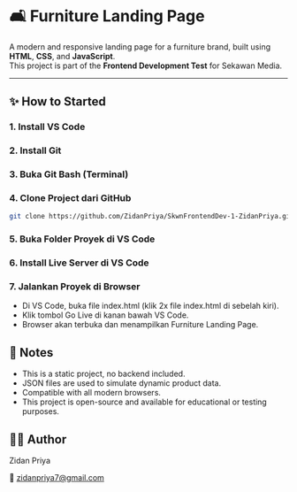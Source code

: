 # 🛋️ Furniture Landing Page

A modern and responsive landing page for a furniture brand, built using **HTML**, **CSS**, and **JavaScript**.  
This project is part of the **Frontend Development Test** for Sekawan Media.

---

## ✨ How to Started

### 1. Install VS Code

### 2. Install Git

### 3. Buka Git Bash (Terminal)

### 4. Clone Project dari GitHub

```bash
git clone https://github.com/ZidanPriya/SkwnFrontendDev-1-ZidanPriya.git
```

### 5. Buka Folder Proyek di VS Code

### 6. Install Live Server di VS Code

### 7. Jalankan Proyek di Browser

- Di VS Code, buka file index.html (klik 2x file index.html di sebelah kiri).
- Klik tombol Go Live di kanan bawah VS Code.
- Browser akan terbuka dan menampilkan Furniture Landing Page.

## 🧠 Notes

- This is a static project, no backend included.
- JSON files are used to simulate dynamic product data.
- Compatible with all modern browsers.
- This project is open-source and available for educational or testing purposes.

## 🙋‍♂️ Author

Zidan Priya

📧 zidanpriya7@gmail.com

